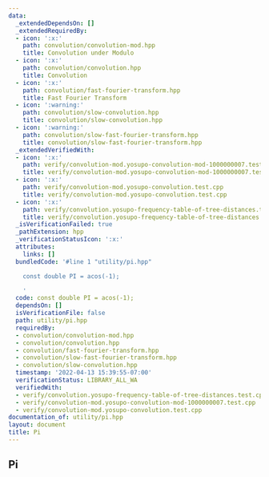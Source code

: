 ```yaml
---
data:
  _extendedDependsOn: []
  _extendedRequiredBy:
  - icon: ':x:'
    path: convolution/convolution-mod.hpp
    title: Convolution under Modulo
  - icon: ':x:'
    path: convolution/convolution.hpp
    title: Convolution
  - icon: ':x:'
    path: convolution/fast-fourier-transform.hpp
    title: Fast Fourier Transform
  - icon: ':warning:'
    path: convolution/slow-convolution.hpp
    title: convolution/slow-convolution.hpp
  - icon: ':warning:'
    path: convolution/slow-fast-fourier-transform.hpp
    title: convolution/slow-fast-fourier-transform.hpp
  _extendedVerifiedWith:
  - icon: ':x:'
    path: verify/convolution-mod.yosupo-convolution-mod-1000000007.test.cpp
    title: verify/convolution-mod.yosupo-convolution-mod-1000000007.test.cpp
  - icon: ':x:'
    path: verify/convolution-mod.yosupo-convolution.test.cpp
    title: verify/convolution-mod.yosupo-convolution.test.cpp
  - icon: ':x:'
    path: verify/convolution.yosupo-frequency-table-of-tree-distances.test.cpp
    title: verify/convolution.yosupo-frequency-table-of-tree-distances.test.cpp
  _isVerificationFailed: true
  _pathExtension: hpp
  _verificationStatusIcon: ':x:'
  attributes:
    links: []
  bundledCode: '#line 1 "utility/pi.hpp"

    const double PI = acos(-1);

    '
  code: const double PI = acos(-1);
  dependsOn: []
  isVerificationFile: false
  path: utility/pi.hpp
  requiredBy:
  - convolution/convolution-mod.hpp
  - convolution/convolution.hpp
  - convolution/fast-fourier-transform.hpp
  - convolution/slow-fast-fourier-transform.hpp
  - convolution/slow-convolution.hpp
  timestamp: '2022-04-13 15:39:55-07:00'
  verificationStatus: LIBRARY_ALL_WA
  verifiedWith:
  - verify/convolution.yosupo-frequency-table-of-tree-distances.test.cpp
  - verify/convolution-mod.yosupo-convolution-mod-1000000007.test.cpp
  - verify/convolution-mod.yosupo-convolution.test.cpp
documentation_of: utility/pi.hpp
layout: document
title: Pi
---
```


## Pi